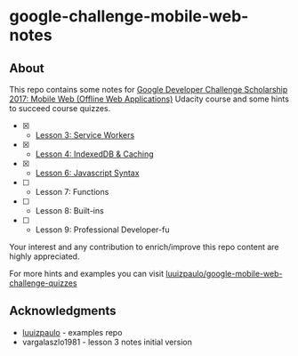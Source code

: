 # google-challenge-mobile-web-notes

## About

This repo contains some notes for [Google Developer Challenge Scholarship 2017: Mobile Web (Offline Web Applications)](https://classroom.udacity.com/courses/ud899-emea) Udacity course and some hints to succeed course quizzes.

- [x] - [Lesson 3: Service Workers](3_Introducing_the_Service_Worker/)
- [x] - [Lesson 4: IndexedDB & Caching](4_IndexedBD_and_Caching/)
- [x] - [Lesson 6: Javascript Syntax](6_Syntax/)
- [ ] - Lesson 7: Functions
- [ ] - Lesson 8: Built-ins
- [ ] - Lesson 9: Professional Developer-fu

Your interest and any contribution to enrich/improve this repo content are highly appreciated.

For more hints and examples you can visit [luuizpaulo/google-mobile-web-challenge-quizzes](https://github.com/luuizpaulo/google-mobile-web-challenge-quizzes)


## Acknowledgments

* [luuizpaulo](https://github.com/luuizpaulo) - examples repo
* vargalaszlo1981 - lesson 3 notes initial version

